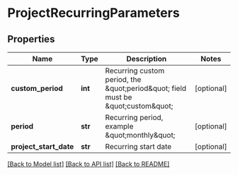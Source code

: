 # ProjectRecurringParameters

## Properties

Name | Type | Description | Notes
------------ | ------------- | ------------- | -------------
**custom_period** | **int** | Recurring custom period, the \&quot;period\&quot; field must be \&quot;custom\&quot; | [optional] 
**period** | **str** | Recurring period, example \&quot;monthly\&quot; | [optional] 
**project_start_date** | **str** | Recurring start date | [optional] 

[[Back to Model list]](../README.md#documentation-for-models) [[Back to API list]](../README.md#documentation-for-api-endpoints) [[Back to README]](../README.md)


